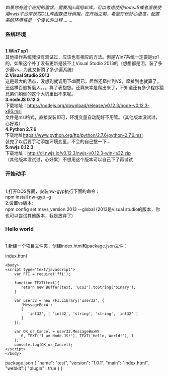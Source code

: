 <i>如果你有这个应用的需求，需要用js调用dll库，可以考虑使用nodeJS或者直接使用nwjs平台来获取DLL库函数进行调用。在开始之前，希望你做好心里准，配置系统环境将是一个漫长的过程 ... ...</i>

<h3>系统环境</h3><br>
<b>1.Win7 sp1</b><br>
其他操作系统我没有测试过，应该也有相应的方法。但是Win7系统一定要是sp1的，如果这个补丁没有更新是装不上Visual Studio 2013的（想想都是泪，装了多少遍vs，为此又折腾了多少遍系统）<br>
<b>2.Visual Studio 2013</b><br>
这是最大的泪点，没想到就调用下dll而已，居然还牵扯到VS，牵扯到也就算了，还这样百般折磨人。。。算了表抱怨。还算庆幸是爬出来了，不知道还有多少程序猿兄弟们躺倒的这个大坑里出不来呢。<br>
<b>3.nodeJS 0.12.3</b><br>
下载地址：<a href="https://nodejs.org/download/release/v0.12.3/node-v0.12.3-x86.msi">https://nodejs.org/download/release/v0.12.3/node-v0.12.3-x86.msi</a><br>
文件是msi格式，直接安装即可，环境变量自动配好不用管。（其他版本没试过，心好累）<br>
<b>4.Python 2.7.6</b><br>
下载地址<a href="https://www.python.org/ftp/python/2.7.6/python-2.7.6.msi">https://www.python.org/ftp/python/2.7.6/python-2.7.6.msi</a><br>
装完了以后要手动添加环境变量，不会的自己搜一下...<br>
<b>5.nwjs 0.12.3</b><br>
下载地址：<a href="http://dl.nwjs.io/v0.12.3/nwjs-v0.12.3-win-ia32.zip">http://dl.nwjs.io/v0.12.3/nwjs-v0.12.3-win-ia32.zip</a><br>
（其他版本没试过，心好累）不想用这个版本可以自己下了再试试<br>


<h3>开始动手</h3><br>
1.打开DOS界面，安装nw-gyp执行下面的命令：<br>
npm install nw-gyp -g<br>
2.设置vs版本:<br>
npm config set msvs_version 2013 --global  (2013是visual studio的版本，你也可以尝试其他版本，我是放弃了)<br>


<h3>Hello world</h3><br>
1.新建一个项目文件夹，创建index.html和package.json文件：

index.html
<!DOCTYPE html>
<html lang="en">
    <head>
        <meta charset="utf-8">
        <meta http-equiv="X-UA-Compatible" content="IE=edge">
        <title>nwjs call DLL</title>
        <meta name="description" content="">
        <meta name="viewport" content="width=device-width, initial-scale=1">        
    </head>

    <body>
    <script type="text/javascript">
		var FFI = require('ffi');

		function TEXT(text){
		   return new Buffer(text, 'ucs2').toString('binary');
		}

		var user32 = new FFI.Library('user32', {
		   'MessageBoxW': 
		   [
			  'int32', [ 'int32', 'string', 'string', 'int32' ]
		   ]
		});

		var OK_or_Cancel = user32.MessageBoxW(
		   0, TEXT('I am Node.JS!'), TEXT('Hello, World!'), 1
		);
		console.log(OK_or_Cancel);
    </script>
    </body>

</html>

package.json
{
  "name": "test",
  "version": "1.0.1",
  "main": "index.html",
  "webkit":{
	"plugin" : true
  }
}
